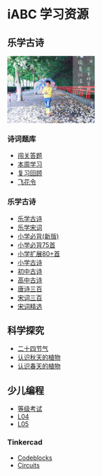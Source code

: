 <style>
  img {
    width:200px;
    display: inline-block;
    vertical-align: middle;
  }
</style>

# iABC 学习资源

## 乐学古诗

![乐学古诗](科学探究/images/二十四节气/春晓2.jpg)  

### 诗词题库

- [闯关答题](public/index.md)
- [本周学习](public/todo.md)
- [复习回顾](public/review.md)
- [飞花令](public/feihua.md)

### 乐学古诗

- [乐学古诗](爱上古诗/乐学古诗.md)
- [乐学宋词](爱上古诗/乐学宋词.md)
- [小学必背(新版)](爱上古诗/小学必背(新版).md)
- [小学必背75首](爱上古诗/小学必背75首.md)
- [小学扩展80+首](爱上古诗/小学扩展80+.md)
- [小学古诗](爱上古诗/小学古诗.md)
- [初中古诗](爱上古诗/初中古诗.md)
- [高中古诗](爱上古诗/高中古诗.md)
- [唐诗三百](爱上古诗/唐诗三百.md)
- [宋词三百](爱上古诗/宋词三百.md)
- [宋词精选](爱上古诗/宋词精选.md)

## 科学探究

- [二十四节气](科学探究/二十四节气.md)
- [认识秋天的植物](科学探究/认识秋天的植物.md)
- [认识春天的植物](科学探究/认识春天的植物.md)

## 少儿编程

- [等级考试](少儿编程/等级考试/README.md)
- [L04](少儿编程/L04/README.md)
- [L05](少儿编程/L05/README.md)

### Tinkercad

- [Codeblocks](少儿编程/tinkercad_codeblocks/index.md)
- [Circuits](少儿编程/tinkercad_circuits/index.md)
